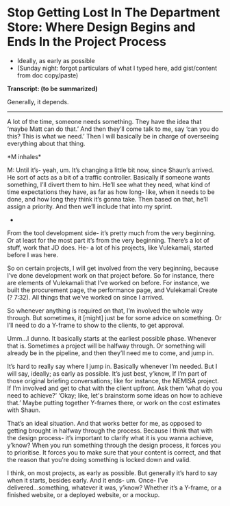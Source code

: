 # Stop Getting Lost In The Department Store: Where Design Begins and Ends In the Project Process

* Ideally, as early as possible
* \(Sunday night: forgot particulars of what I typed here, add gist/content from doc copy/paste\)

**Transcript: \(to be summarized\)**

Generally, it depends.   
****

A lot of the time, someone needs something. They have the idea that ‘maybe Matt can do that.’ And then they’ll come talk to me, say ‘can you do this? This is what we need.’ Then I will basically be in charge of overseeing everything about that thing.   


\*M inhales\*  


M: Until it’s- yeah, um. It’s changing a little bit now, since Shaun’s arrived. He sort of acts as a bit of a traffic controller. Basically if someone wants something, I’ll divert them to him. He’ll see what they need, what kind of time expectations they have, as far as how long- like, when it needs to be done, and how long they think it’s gonna take. Then based on that, he’ll assign a priority. And then we’ll include that into my sprint.   


-  


From the tool development side- it’s pretty much from the very beginning. Or at least for the most part it’s from the very beginning. There’s a lot of stuff, work that JD does. He- a lot of his projects, like Vulekamali, started before I was here.   


So on certain projects, I will get involved from the very beginning, because I’ve done development work on that project before. So for instance, there are elements of Vulekamali that I’ve worked on before. For instance, we built the procurement page, the performance page, and Vulekamali Create \(? 7:32\). All things that we’ve worked on since I arrived.   


So whenever anything is required on that, I’m involved the whole way through. But sometimes, it \[might\] just be for some advice on something. Or I’ll need to do a Y-frame to show to the clients, to get approval.   


Umm...I dunno. It basically starts at the earliest possible phase. Whenever that is. Sometimes a project will be halfway through. Or something will already be in the pipeline, and then they’ll need me to come, and jump in.   


It’s hard to really say where I jump in. Basically whenever I’m needed. But I will say, ideally; as early as possible. It’s just best, y’know, If I’m part of those original briefing conversations; like for instance, the NEMISA project. If I’m involved and get to chat with the client upfront. Ask them ‘what do you need to achieve?’ ‘Okay; like, let's brainstorm some ideas on how to achieve that.’ Maybe putting together Y-frames there, or work on the cost estimates with Shaun.   


That’s an ideal situation. And that works better for me, as opposed to getting brought in halfway through the process.  Because I think that with the design process- it’s important to clarify what it is you wanna achieve, y’know? When you run something through the design process, it forces you to prioritise. It forces you to make sure that your content is correct, and that the reason that you’re doing something is locked down and valid.  


 I think, on most projects, as early as possible. But generally it’s hard to say when it starts, besides early. And it ends- um. Once- I’ve delivered...something, whatever it was, y’know? Whether it’s a Y-frame, or a finished website, or a deployed website, or a mockup.   


